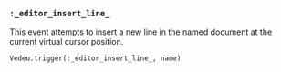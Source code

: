 ### `:_editor_insert_line_`

This event attempts to insert a new line in the named document
at the current virtual cursor position.

    Vedeu.trigger(:_editor_insert_line_, name)
